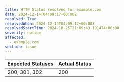 ```yaml
---
title: HTTP Status resolved for example.com
date: 2024-12-14T04:09:17+00:00Z
resolved: True
resolvedWhen: 2024-12-14T04:09:17+00:00Z
resolvedStartTime: 2024-10-25T21:09:43.191474+00:00
severity: notice
affected:
  - example.com
section: issue
---
```


| Expected Statuses | Actual Status  |
|-------------------|----------------|
| 200, 301, 302 | 200 |
